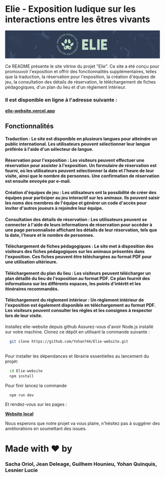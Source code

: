 # Elie - Exposition ludique sur les interactions entre les êtres vivants

![Elie Logo](https://github.com/LucieEditionsTissot/elie-project/blob/64144bc87c667bd00ae311f309a0397349108986/public/images/elie.jpeg)

Ce README présente le site vitrine du projet "Elie". Ce site a été conçu pour promouvoir l'exposition et offrir des fonctionnalités supplémentaires, telles que la traduction, la réservation pour l'exposition, la création d'équipes de jeu, la consultation des détails de réservation, le téléchargement de fiches pédagogiques, d'un plan du lieu et d'un règlement intérieur.

### Il est disponible en ligne à l'adresse suivante :

**[elie-website.vercel.app](https://elie-website.vercel.app/)**


## Fonctionnalités
#### Traduction : Le site est disponible en plusieurs langues pour atteindre un public international. Les utilisateurs peuvent sélectionner leur langue préférée à l'aide d'un sélecteur de langue.
#### Réservation pour l'exposition : Les visiteurs peuvent effectuer une réservation pour assister à l'exposition. Un formulaire de réservation est fourni, où les utilisateurs peuvent sélectionner la date et l'heure de leur visite, ainsi que le nombre de personnes. Une confirmation de réservation est ensuite envoyée par e-mail.
#### Création d'équipes de jeu : Les utilisateurs ont la possibilité de créer des équipes pour participer au jeu interactif sur les animaux. Ils peuvent saisir les noms des membres de l'équipe et générer un code d'accès pour inviter d'autres joueurs à rejoindre leur équipe.
#### Consultation des détails de réservation : Les utilisateurs peuvent se connecter à l'aide de leurs informations de réservation pour accéder à une page personnalisée affichant les détails de leur réservation, tels que la date, l'heure et le nombre de personnes.
#### Téléchargement de fiches pédagogiques : Le site met à disposition des visiteurs des fiches pédagogiques sur les animaux présentés dans l'exposition. Ces fiches peuvent être téléchargées au format PDF pour une utilisation ultérieure.
#### Téléchargement du plan du lieu : Les visiteurs peuvent télécharger un plan détaillé du lieu de l'exposition au format PDF. Ce plan fournit des informations sur les différents espaces, les points d'intérêt et les itinéraires recommandés.
#### Téléchargement du règlement intérieur : Un règlement intérieur de l'exposition est également disponible en téléchargement au format PDF. Les visiteurs peuvent consulter les règles et les consignes à respecter lors de leur visite.

Installez elie-website depuis github
Assurez-vous d'avoir Node.js installé sur votre machine.
Clonez ce dépôt en utilisant la commande suivante :
```bash
  git clone https://github.com/Yohan744/Elie-website.git
  ```
\
Pour installer les dépendances et librairie essentielles au lancement du projet:
```bash
  cd Elie-website
  npm install 
  ````
Pour finir lancez la commande
```bash
  npm run dev
  ````
Et rendez-vous sur les pages :

**[Website local](http://localhost:3000)**

Nous esperons que notre projet va vous plaire, n'hésitez pas à suggérer des améliorations en soumettant des issues.


# Made with ❤ by
### Sacha Oriol, Jean Deleage, Guilhem Hounieu, Yohan Quinquis, Lesnier Lucie 